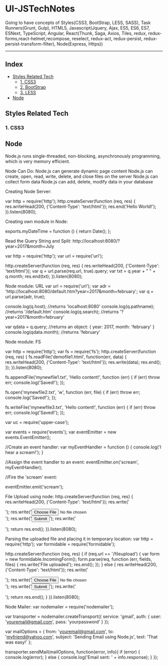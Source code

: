 # UI-JSTechNotes
Going to have concepts of Styles(CSS3, BootStrap, LESS, SASS), Task Runners(Grunt, Gulp), HTML5, Javascript(Jquery, Ajax, ES5, ES6, ES7, ESNext, TypeScript, Angular, React(Thunk, Saga, Axios, Tiles, redux, redux-forms,react-helmet,recompose, reselect, redux-act, redux-persist, redux-persist-transform-filter), Node(Express, Https))


<a id="top"></a>

---

## Index

- [Styles Related Tech](#styles-related-tech)
  - [1. CSS3](#1.-css3)
  - [2. BootStrap](#2.-bootstrap)
  - [3. LESS](#3.-less)
- [Node](#node)

## Styles Related Tech


### 1. CSS3

## Node
Node.js runs single-threaded, non-blocking, asynchronously programming, which is very memory efficient.

Node Can Do:
Node.js can generate dynamic page content
Node.js can create, open, read, write, delete, and close files on the server
Node.js can collect form data
Node.js can add, delete, modify data in your database

Creating Node Server:

var http = require('http');
http.createServer(function (req, res) {
  res.writeHead(200, {'Content-Type': 'text/html'});
  res.end('Hello World!');
}).listen(8080);

Creating own module in Node:

exports.myDateTime = function () {
  return Date();
};

Read the Query String and Split:
http://localhost:8080/?year=2017&month=July

var http = require('http');
var url = require('url');

http.createServer(function (req, res) {
  res.writeHead(200, {'Content-Type': 'text/html'});
  var q = url.parse(req.url, true).query;
  var txt = q.year + " " + q.month;
  res.end(txt);
}).listen(8080);

Node module: URL
var url = require('url');
var adr = 'http://localhost:8080/default.htm?year=2017&month=february';
var q = url.parse(adr, true);

console.log(q.host); //returns 'localhost:8080'
console.log(q.pathname); //returns '/default.htm'
console.log(q.search); //returns '?year=2017&month=february'

var qdata = q.query; //returns an object: { year: 2017, month: 'february' }
console.log(qdata.month); //returns 'february'


Node module: FS

var http = require('http');
var fs = require('fs');
http.createServer(function (req, res) {
  fs.readFile('demofile1.html', function(err, data) {
    res.writeHead(200, {'Content-Type': 'text/html'});
    res.write(data);
    res.end();
  });
}).listen(8080);

fs.appendFile('mynewfile1.txt', 'Hello content!', function (err) {
  if (err) throw err;
  console.log('Saved!');
});

fs.open('mynewfile2.txt', 'w', function (err, file) {
  if (err) throw err;
  console.log('Saved!');
});

fs.writeFile('mynewfile3.txt', 'Hello content!', function (err) {
  if (err) throw err;
  console.log('Saved!');
});

var uc = require('upper-case');

var events = require('events');
var eventEmitter = new events.EventEmitter();

//Create an event handler:
var myEventHandler = function () {
  console.log('I hear a scream!');
}

//Assign the event handler to an event:
eventEmitter.on('scream', myEventHandler);

//Fire the 'scream' event:

eventEmitter.emit('scream');


File Upload using node:
http.createServer(function (req, res) {
  res.writeHead(200, {'Content-Type': 'text/html'});
  res.write('<form action="fileupload" method="post" enctype="multipart/form-data">');
  res.write('<input type="file" name="filetoupload"><br>');
  res.write('<input type="submit">');
  res.write('</form>');
  return res.end();
}).listen(8080);


Parsing the uploaded file and placing it in temporary location:
var http = require('http');
var formidable = require('formidable');

http.createServer(function (req, res) {
  if (req.url == '/fileupload') {
    var form = new formidable.IncomingForm();
    form.parse(req, function (err, fields, files) {
      res.write('File uploaded');
      res.end();
    });
  } else {
    res.writeHead(200, {'Content-Type': 'text/html'});
    res.write('<form action="fileupload" method="post" enctype="multipart/form-data">');
    res.write('<input type="file" name="filetoupload"><br>');
    res.write('<input type="submit">');
    res.write('</form>');
    return res.end();
  }
}).listen(8080);


Node Mailer:
var nodemailer = require('nodemailer');

var transporter = nodemailer.createTransport({
  service: 'gmail',
  auth: {
    user: 'youremail@gmail.com',
    pass: 'yourpassword'
  }
});

var mailOptions = {
  from: 'youremail@gmail.com',
  to: 'myfriend@yahoo.com',
  subject: 'Sending Email using Node.js',
  text: 'That was easy!'
};

transporter.sendMail(mailOptions, function(error, info){
  if (error) {
    console.log(error);
  } else {
    console.log('Email sent: ' + info.response);
  }
});
